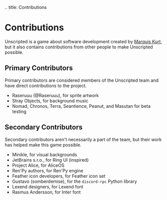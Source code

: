 .. title: Contributions

# Contributions

Unscripted is a game about software development created by [Marquis Kurt](https://marquiskurt.net), but it also contains contributions from other people to make Unscripted possible.

## Primary Contributors
Primary contributors are considered members of the Unscripted team and have direct contributions to the project.

- Raseruuu (@Raseruuu), for sprite artwork
- Stray Objects, for background music
- Nomad, Chronos, Terra, Seantience, Peanut, and Masutan for beta testing 

## Secondary Contributors

Secondary contributors aren't necessarily a part of the team, but their work has helped make this game possible.

- Minikle, for visual backgrounds
- JetBrains s.r.o., for Ring UI (inspired)
- Project Alice, for AliceOS
- Ren'Py authors, for Ren'Py engine
- Feather icon developers, for Feather icon set
- Gustavo (somberdemise), for the `discord-rpc` Python library
- Lexend designers, for Lexend font
- Rasmus Andersson, for Inter font